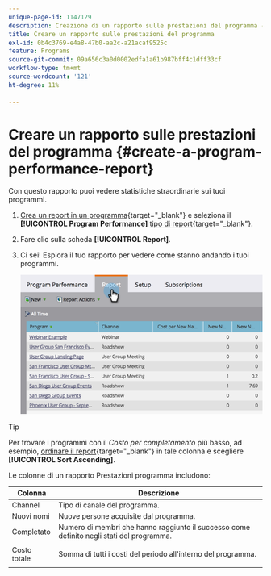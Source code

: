 ```yaml
---
unique-page-id: 1147129
description: Creazione di un rapporto sulle prestazioni del programma - Documenti Marketo - Documentazione del prodotto
title: Creare un rapporto sulle prestazioni del programma
exl-id: 0b4c3769-e4a8-47b0-aa2c-a21acaf9525c
feature: Programs
source-git-commit: 09a656c3a0d0002edfa1a61b987bff4c1dff33cf
workflow-type: tm+mt
source-wordcount: '121'
ht-degree: 11%

---
```


# Creare un rapporto sulle prestazioni del programma {#create-a-program-performance-report}

Con questo rapporto puoi vedere statistiche straordinarie sui tuoi programmi.

1. [Crea un report in un programma](/help/marketo/product-docs/reporting/basic-reporting/creating-reports/create-a-report-in-a-program.md){target="_blank"} e seleziona il **[!UICONTROL Program Performance]** [tipo di report](/help/marketo/product-docs/reporting/basic-reporting/report-types/report-type-overview.md){target="_blank"}.
1. Fare clic sulla scheda **[!UICONTROL Report]**.
1. Ci sei! Esplora il tuo rapporto per vedere come stanno andando i tuoi programmi.

   ![](assets/image2014-9-18-17-3a23-3a2.png)

>[!TIP]
>
>Per trovare i programmi con il *Costo per completamento* più basso, ad esempio, [ordinare il report](/help/marketo/product-docs/reporting/basic-reporting/editing-reports/sort-report-on-columns.md){target="_blank"} in tale colonna e scegliere **[!UICONTROL Sort Ascending]**.

Le colonne di un rapporto Prestazioni programma includono:

<table>
 <thead>
  <tr>
   <th>Colonna</th>
   <th>Descrizione</th>
  </tr>
 </thead>
 <tbody>
  <tr>
   <td>Channel</td>
   <td>Tipo di canale del programma.</td>
  </tr>
  <tr>
   <td>Nuovi nomi</td>
   <td>Nuove persone acquisite dal programma.</td>
  </tr>
  <tr>
   <td>Completato</td>
   <td>Numero di membri che hanno raggiunto il successo come definito negli stati del programma. </td>
  </tr>
  <tr>
   <td>Costo totale</td>
   <td><p>Somma di tutti i costi del periodo all'interno del programma.</p></td>
  </tr>
 </tbody>
</table>
